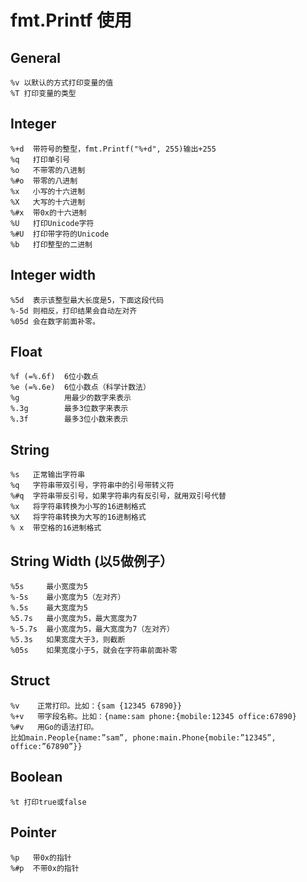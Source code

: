 # fmt.Printf 使用
General
---
    %v 以默认的方式打印变量的值
    %T 打印变量的类型

Integer
---
    %+d  带符号的整型，fmt.Printf("%+d", 255)输出+255
    %q   打印单引号
    %o   不带零的八进制
    %#o  带零的八进制
    %x   小写的十六进制
    %X   大写的十六进制
    %#x  带0x的十六进制
    %U   打印Unicode字符
    %#U  打印带字符的Unicode
    %b   打印整型的二进制

Integer width
---
    %5d  表示该整型最大长度是5，下面这段代码
    %-5d 则相反，打印结果会自动左对齐
    %05d 会在数字前面补零。

Float
---
    %f (=%.6f)  6位小数点
    %e (=%.6e)  6位小数点（科学计数法）
    %g          用最少的数字来表示
    %.3g        最多3位数字来表示
    %.3f        最多3位小数来表示

String
---
    %s   正常输出字符串
    %q   字符串带双引号，字符串中的引号带转义符
    %#q  字符串带反引号，如果字符串内有反引号，就用双引号代替
    %x   将字符串转换为小写的16进制格式
    %X   将字符串转换为大写的16进制格式
    % x  带空格的16进制格式

String Width (以5做例子）
---
    %5s     最小宽度为5
    %-5s    最小宽度为5（左对齐）
    %.5s    最大宽度为5
    %5.7s   最小宽度为5，最大宽度为7
    %-5.7s  最小宽度为5，最大宽度为7（左对齐）
    %5.3s   如果宽度大于3，则截断
    %05s    如果宽度小于5，就会在字符串前面补零

Struct
---
    %v    正常打印。比如：{sam {12345 67890}}
    %+v   带字段名称。比如：{name:sam phone:{mobile:12345 office:67890}
    %#v   用Go的语法打印。
    比如main.People{name:”sam”, phone:main.Phone{mobile:”12345”, office:”67890”}}

Boolean
---
    %t 打印true或false

Pointer
---
    %p   带0x的指针
    %#p  不带0x的指针